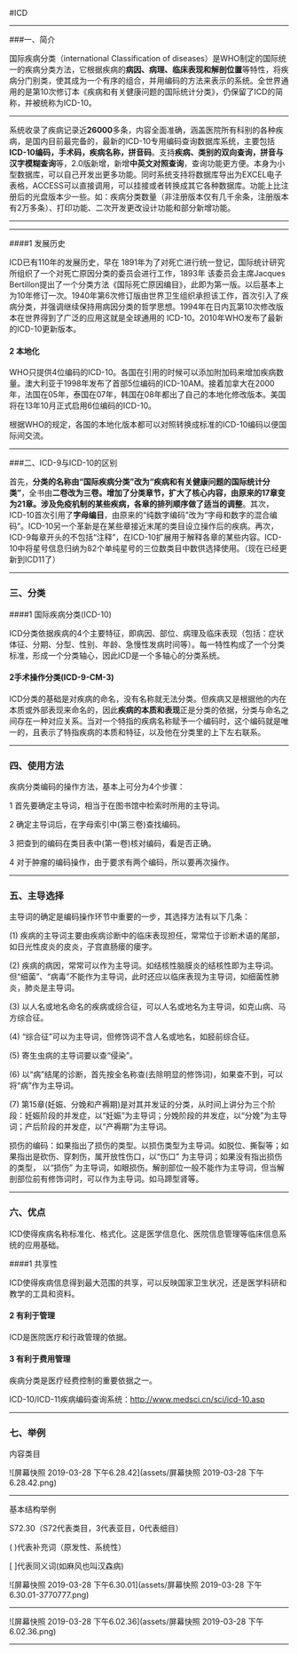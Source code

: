 #ICD

***



###一、简介 

国际疾病分类（international Classification of diseases）是WHO制定的国际统一的疾病分类方法，它根据疾病的**病因、病理、临床表现和解剖位置**等特性，将疾病分门别类，使其成为一个有序的组合，并用编码的方法来表示的系统。全世界通用的是第10次修订本《疾病和有关健康问题的国际统计分类》，仍保留了ICD的简称，并被统称为ICD-10。



***



系统收录了疾病记录近**26000**多条，内容全面准确，涵盖医院所有科别的各种疾病，是国内目前最完备的，最新的ICD-10专用编码查询数据库系统，主要包括**ICD-10编码，手术码，疾病名称，拼音码**。支持**疾病、类别的双向查询，拼音与汉字模糊查询**等，2.0版新增，新增**中英文对照查询**，查询功能更方便。本身为小型数据库，可以自己开发出更多功能。同时系统支持将数据库导出为EXCEL电子表格，ACCESS可以直接调用，可以挂接或者转换成其它各种数据库。功能上比注册后的光盘版本少一些。如：疾病分类数量（非注册版本仅有几千余条，注册版本有2万多条）、打印功能、二次开发更改设计功能和部分新增功能。



***





***

####1 发展历史

ICD已有110年的发展历史，早在 1891年为了对死亡进行统一登记，国际统计研究所组织了一个对死亡原因分类的委员会进行工作，1893年 该委员会主席Jacques Bertillon提出了一个分类方法《国际死亡原因编目》，此即为第一版。以后基本上为10年修订一次。1940年第6次修订版由世界卫生组织承担该工作，首次引入了疾病分类，并强调继续保持用病因分类的哲学思想。1994年在日内瓦第10次修改版本在世界得到了广泛的应用这就是全球通用的 ICD-10。2010年WHO发布了最新的ICD-10更新版本。

#### 2 本地化

WHO只提供4位编码的ICD-10。各国在引用的时候可以添加附加码来增加疾病数量。澳大利亚于1998年发布了首部5位编码的ICD-10AM。接着加拿大在2000年，法国在05年，泰国在07年，韩国在08年都出了自己的本地化修改版本。美国将在13年10月正式启用6位编码的ICD-10。

根据WHO的规定，各国的本地化版本都可以对照转换成标准的ICD-10编码以便国际间交流。



***



###二、ICD-9与ICD-10的区别

首先，**分类的名称由“国际疾病分类”改为“疾病和有关健康问题的国际统计分类”**，全书由**二卷改为三卷。增加了分类章节，扩大了核心内容，由原来的17章变为21章。涉及免疫机制的某些疾病，各章的排列顺序做了适当的调整**。其次，ICD-10首次引用了**字母编目**，由原来的“纯数字编码”改为“字母和数字的混合编码”。ICD-10另一个革新是在某些章接近末尾的类目设立操作后的疾病。再次，ICD-9每章开头的不包括“注释”，在ICD-10扩展用于解释各章的某些内容。ICD-10中将星号信息归纳为82个单纯星号的三位数类目中数供选择使用。（现在已经更新到ICD11了）



***



### 三、分类

####1 国际疾病分类(ICD-10)

ICD分类依据疾病的4个主要特征，即病因、部位、病理及临床表现（包括：症状体征、分期、分型、性别、年龄、急慢性发病时间等）。每一特性构成了一个分类标准，形成一个分类轴心，因此ICD是一个多轴心的分类系统。

#### 2手术操作分类(ICD-9-CM-3)

ICD分类的基础是对疾病的命名，没有名称就无法分类。但疾病又是根据他的内在本质或外部表现来命名的，因此**疾病的本质和表现**正是分类的依据，分类与命名之间存在一种对应关系。当对一个特指的疾病名称赋予一个编码时，这个编码就是唯一的，且表示了特指疾病的本质和特征，以及他在分类里的上下左右联系。



****



### 四、使用方法

疾病分类编码的操作方法，基本上可分为4个步骤：

 1 首先要确定主导词，相当于在图书馆中检索时所用的主导词。

 2 确定主导词后，在字母索引中(第三卷)查找编码。

 3 把查到的编码在类目表中(第一卷)核对编码，看是否正确。

 4 对于肿瘤的编码操作，由于要求有两个编码，所以要再次操作。



***

### 五、主导选择

主导词的确定是编码操作环节中重要的一步，其选择方法有以下几条：

(1) 疾病的主导词主要由疾病诊断中的临床表现担任，常常位于诊断术语的尾部，如日光性皮炎的皮炎，子宫直肠瘘的瘘字。

(2) 疾病的病因，常常可以作为主导词。如结核性脑膜炎的结核性即为主导词。但“细菌”、“病毒”不能作为主导词，此时还应以临床表现为主导词，如细菌性肺炎，肺炎是主导词。

(3) 以人名或地名命名的疾病或综合征，可以人名或地名为主导词，如克山病、马方综合征。

(4) “综合征”可以为主导词，但修饰词不含人名或地名，如胫前综合征。

(5) 寄生虫病的主导词要以查“侵染”。

(6) 以“病”结尾的诊断，首先按全名称查(去除明显的修饰词)，如果查不到，可以将“病”作为主导词。

(7) 第15章(妊娠、分娩和产褥期)是对其并发证的分类，从时间上讲分为三个阶段：妊娠阶段的并发症，以“妊娠”为主导词；分娩阶段的并发症，以“分娩”为主导词；产后阶段的并发症，以“产褥期”为主导词。

损伤的编码：如果指出了损伤的类型。以损伤类型为主导词。如脱位、撕裂等；如果指出是砍伤、穿刺伤，属开放性伤口，以“伤口” 为主导词；如果没有指出损伤的类型， 以“损伤” 为主导词，如眼损伤。解剖部位一般不能作为主导词，但当解剖部位前有修饰词时，可以作为主导词。如马蹄型肾等。



***

### 六、优点

ICD使得疾病名称标准化、格式化。这是医学信息化、医院信息管理等临床信息系统的应用基础。

####1 共享性

ICD使得疾病信息得到最大范围的共享，可以反映国家卫生状况，还是医学科研和教学的工具和资料。

#### 2 有利于管理

ICD是医院医疗和行政管理的依据。

#### 3 有利于费用管理

疾病分类是医疗经费控制的重要依据之一。

ICD-10/ICD-11疾病编码查询系统：http://www.medsci.cn/sci/icd-10.asp

***

### 七、举例

内容类目

![屏幕快照 2019-03-28 下午6.28.42](assets/屏幕快照 2019-03-28 下午6.28.42.png)

***

基本结构举例

S72.30（S72代表类目，3代表亚目，0代表细目）

( )代表补充词（原发性、系统性）

[ ]代表同义词(如麻风也叫汉森病)

![屏幕快照 2019-03-28 下午6.30.01](assets/屏幕快照 2019-03-28 下午6.30.01-3770777.png)

***

![屏幕快照 2019-03-28 下午6.02.36](assets/屏幕快照 2019-03-28 下午6.02.36.png)

***